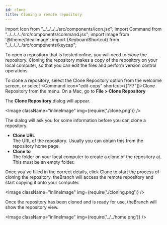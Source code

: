 ```yaml
---
id: clone
title: Cloning a remote repository
---
```


import Icon from "../../../../src/components/icon.jsx";
import Command from "../../../../src/components/command.jsx";
import Image from '@theme/IdealImage';
import {KeyboardShortcut} from "../../../../src/components/keycap";

To open a repository that is hosted online, you will need to *clone* the repository. Cloning the repository makes a copy of the repository on your local computer, so that you can edit the files and perform version control operations.

To clone a repository, select the <Command icon="edit-copy">Clone Repository</Command> option from the welcome screen, or select <Command icon="edit-copy" shortcut={["F7"]}>Clone Repository</Command> from the menu. On a Mac, go to **File > Clone Repository**

The **Clone Repository** dialog will appear.

<Image className="inlineImage" img={require('./clone.png')} />

The dialog will ask you for some information before you can clone a repository.

- **Clone URL**<br />
The URL of the repository. Usually you can obtain this from the repository home page.
- **Clone to**<br />
The folder on your local computer to create a clone of the repository at. This must be an empty folder.

Once you've filled in the correct details, click <Command icon="edit-copy">Clone</Command> to start the process of cloning the repository. theBranch will access the remote repository and start copying it onto your computer.

<Image className="inlineImage" img={require('./cloning.png')} />

Once the repository has been cloned and is ready for use, theBranch will show the repository view.

<Image className="inlineImage" img={require('../../home.png')} />
